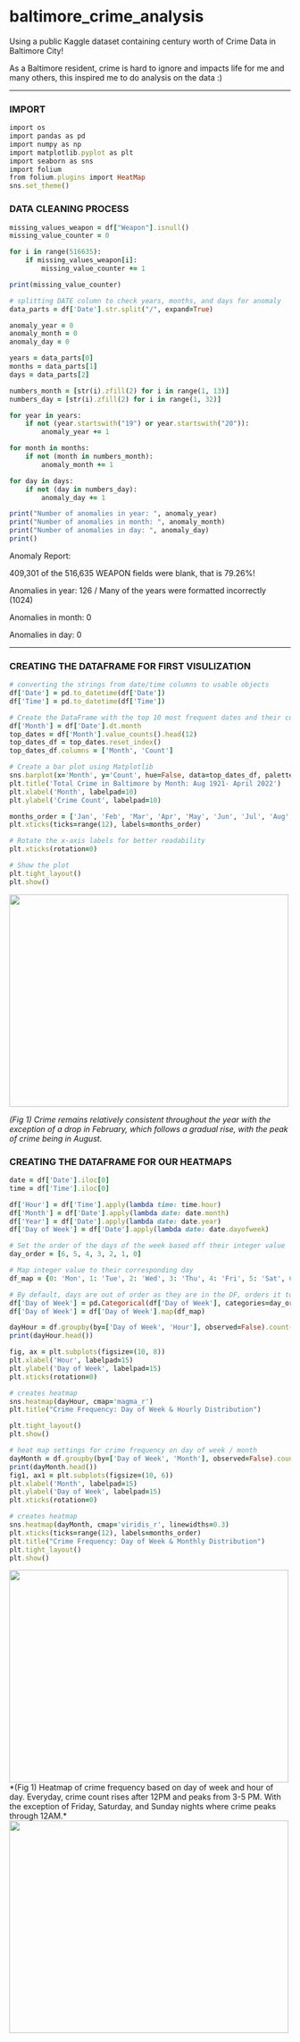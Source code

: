 # baltimore_crime_analysis

Using a public Kaggle dataset containing century worth of Crime Data in Baltimore City!

As a Baltimore resident, crime is hard to ignore and impacts life for me and many others, this inspired me to do analysis on the data :)

***

### IMPORT
```ruby
import os
import pandas as pd
import numpy as np
import matplotlib.pyplot as plt
import seaborn as sns
import folium
from folium.plugins import HeatMap
sns.set_theme()
```

### DATA CLEANING PROCESS
```ruby
missing_values_weapon = df["Weapon"].isnull()
missing_value_counter = 0

for i in range(516635):
    if missing_values_weapon[i]:
        missing_value_counter += 1

print(missing_value_counter)

# splitting DATE column to check years, months, and days for anomaly
data_parts = df['Date'].str.split("/", expand=True)

anomaly_year = 0
anomaly_month = 0
anomaly_day = 0

years = data_parts[0]
months = data_parts[1]
days = data_parts[2]

numbers_month = [str(i).zfill(2) for i in range(1, 13)]
numbers_day = [str(i).zfill(2) for i in range(1, 32)]

for year in years:
    if not (year.startswith("19") or year.startswith("20")):
        anomaly_year += 1

for month in months:
    if not (month in numbers_month):
        anomaly_month += 1

for day in days:
    if not (day in numbers_day):
        anomaly_day += 1

print("Number of anomalies in year: ", anomaly_year)
print("Number of anomalies in month: ", anomaly_month)
print("Number of anomalies in day: ", anomaly_day)
print()
```
Anomaly Report:

409,301 of the 516,635 WEAPON fields were blank, that is 79.26%!

Anomalies in year:  126 / Many of the years were formatted incorrectly (1024)

Anomalies in month:  0

Anomalies in day:  0

***

### CREATING THE DATAFRAME FOR FIRST VISULIZATION
```ruby
# converting the strings from date/time columns to usable objects
df['Date'] = pd.to_datetime(df['Date'])
df['Time'] = pd.to_datetime(df['Time'])

# Create the DataFrame with the top 10 most frequent dates and their counts
df['Month'] = df['Date'].dt.month
top_dates = df['Month'].value_counts().head(12)
top_dates_df = top_dates.reset_index()
top_dates_df.columns = ['Month', 'Count']

# Create a bar plot using Matplotlib
sns.barplot(x='Month', y='Count', hue=False, data=top_dates_df, palette='Blues', legend=False)
plt.title('Total Crime in Baltimore by Month: Aug 1921- April 2022')
plt.xlabel('Month', labelpad=10)
plt.ylabel('Crime Count', labelpad=10)

months_order = ['Jan', 'Feb', 'Mar', 'Apr', 'May', 'Jun', 'Jul', 'Aug', 'Sep', 'Oct', 'Nov', 'Dec']
plt.xticks(ticks=range(12), labels=months_order)

# Rotate the x-axis labels for better readability
plt.xticks(rotation=0)

# Show the plot
plt.tight_layout()
plt.show()
```
<img src="total_crime_bymonth.png" width = "500" height = "380">

*(Fig 1) Crime remains relatively consistent throughout the year with the exception of a drop in February, which follows a gradual rise, with the peak of crime being in August.*


### CREATING THE DATAFRAME FOR OUR HEATMAPS
```ruby
date = df['Date'].iloc[0]
time = df['Time'].iloc[0]

df['Hour'] = df['Time'].apply(lambda time: time.hour)
df['Month'] = df['Date'].apply(lambda date: date.month)
df['Year'] = df['Date'].apply(lambda date: date.year)
df['Day of Week'] = df['Date'].apply(lambda date: date.dayofweek)

# Set the order of the days of the week based off their integer value
day_order = [6, 5, 4, 3, 2, 1, 0]

# Map integer value to their corresponding day
df_map = {0: 'Mon', 1: 'Tue', 2: 'Wed', 3: 'Thu', 4: 'Fri', 5: 'Sat', 6: 'Sun'}

# By default, days are out of order as they are in the DF, orders it to day_order
df['Day of Week'] = pd.Categorical(df['Day of Week'], categories=day_order, ordered=True)
df['Day of Week'] = df['Day of Week'].map(df_map)

dayHour = df.groupby(by=['Day of Week', 'Hour'], observed=False).count()['RowID'].unstack()
print(dayHour.head())

fig, ax = plt.subplots(figsize=(10, 8))
plt.xlabel('Hour', labelpad=15)
plt.ylabel('Day of Week', labelpad=15)
plt.xticks(rotation=0)

# creates heatmap
sns.heatmap(dayHour, cmap='magma_r')
plt.title("Crime Frequency: Day of Week & Hourly Distribution")

plt.tight_layout()
plt.show()

# heat map settings for crime frequency on day of week / month
dayMonth = df.groupby(by=['Day of Week', 'Month'], observed=False).count()['RowID'].unstack()
print(dayMonth.head())
fig1, ax1 = plt.subplots(figsize=(10, 6))
plt.xlabel('Month', labelpad=15)
plt.ylabel('Day of Week', labelpad=15)
plt.xticks(rotation=0)

# creates heatmap
sns.heatmap(dayMonth, cmap='viridis_r', linewidths=0.3)
plt.xticks(ticks=range(12), labels=months_order)
plt.title("Crime Frequency: Day of Week & Monthly Distribution")
plt.tight_layout()
plt.show()
```
<img src="crime_distribution_weekhour.png" width = "500" height = "380">
*(Fig 1) Heatmap of crime frequency based on day of week and hour of day. Everyday, crime count rises after 12PM and peaks from 3-5 PM. With the exception of Friday, Saturday, and Sunday nights where crime peaks through 12AM.*

<img src="crime_distribution_weekmonth.png" width = "500" height = "380">
